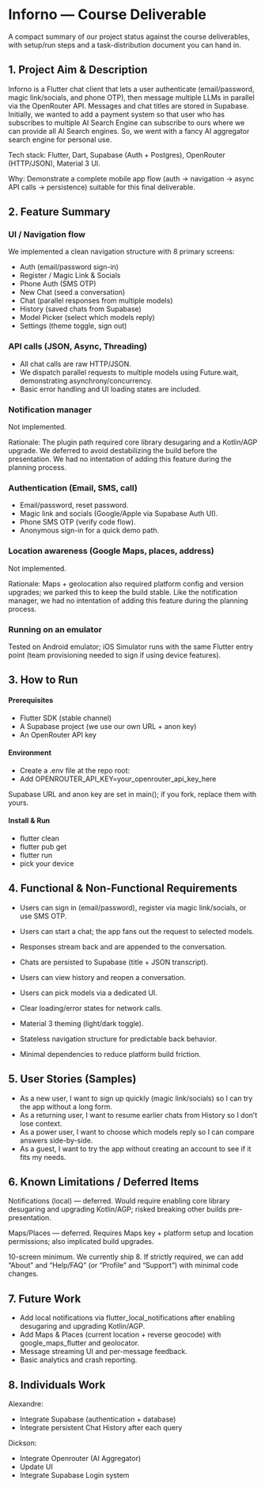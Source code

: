 # Inforno — Course Deliverable

A compact summary of our project status against the course deliverables, with setup/run steps and a task-distribution document you can hand in.

## 1. Project Aim & Description

Inforno is a Flutter chat client that lets a user authenticate (email/password, magic link/socials, and phone OTP), then message multiple LLMs in parallel via the OpenRouter API. Messages and chat titles are stored in Supabase. Initially, we wanted to add a payment system so that user who has subscribes to multiple AI Search Engine can subscribe to ours where we can provide all AI Search engines. So, we went with a fancy AI aggregator search engine for personal use.

Tech stack: Flutter, Dart, Supabase (Auth + Postgres), OpenRouter (HTTP/JSON), Material 3 UI.

Why: Demonstrate a complete mobile app flow (auth → navigation → async API calls → persistence) suitable for this final deliverable.

## 2. Feature Summary

### UI / Navigation flow

We implemented a clean navigation structure with 8 primary screens:

- Auth (email/password sign-in)
- Register / Magic Link & Socials
- Phone Auth (SMS OTP)
- New Chat (seed a conversation)
- Chat (parallel responses from multiple models)
- History (saved chats from Supabase)
- Model Picker (select which models reply)
- Settings (theme toggle, sign out)

### API calls (JSON, Async, Threading)

- All chat calls are raw HTTP/JSON.
- We dispatch parallel requests to multiple models using Future.wait, demonstrating asynchrony/concurrency.
- Basic error handling and UI loading states are included.

### Notification manager

Not implemented.

Rationale: The plugin path required core library desugaring and a Kotlin/AGP upgrade. We deferred to avoid destabilizing the build before the presentation. We had no intentation of adding this feature during the planning process.

### Authentication (Email, SMS, call)

- Email/password, reset password.
- Magic link and socials (Google/Apple via Supabase Auth UI).
- Phone SMS OTP (verify code flow).
- Anonymous sign-in for a quick demo path.

### Location awareness (Google Maps, places, address)

Not implemented.

Rationale: Maps + geolocation also required platform config and version upgrades; we parked this to keep the build stable. Like the notification manager, we had no intentation of adding this feature during the planning process.

### Running on an emulator

Tested on Android emulator; iOS Simulator runs with the same Flutter entry point (team provisioning needed to sign if using device features).

## 3. How to Run

#### Prerequisites

- Flutter SDK (stable channel)
- A Supabase project (we use our own URL + anon key)
- An OpenRouter API key

#### Environment

- Create a .env file at the repo root:
- Add OPENROUTER_API_KEY=your_openrouter_api_key_here

Supabase URL and anon key are set in main(); if you fork, replace them with yours.

#### Install & Run

- flutter clean
- flutter pub get
- flutter run
- pick your device

## 4. Functional & Non-Functional Requirements

- Users can sign in (email/password), register via magic link/socials, or use SMS OTP.
- Users can start a chat; the app fans out the request to selected models.
- Responses stream back and are appended to the conversation.
- Chats are persisted to Supabase (title + JSON transcript).
- Users can view history and reopen a conversation.
- Users can pick models via a dedicated UI.

- Clear loading/error states for network calls.
- Material 3 theming (light/dark toggle).
- Stateless navigation structure for predictable back behavior.
- Minimal dependencies to reduce platform build friction.

## 5. User Stories (Samples)

- As a new user, I want to sign up quickly (magic link/socials) so I can try the app without a long form.
- As a returning user, I want to resume earlier chats from History so I don’t lose context.
- As a power user, I want to choose which models reply so I can compare answers side-by-side.
- As a guest, I want to try the app without creating an account to see if it fits my needs.

## 6. Known Limitations / Deferred Items

Notifications (local) — deferred. Would require enabling core library desugaring and upgrading Kotlin/AGP; risked breaking other builds pre-presentation.

Maps/Places — deferred. Requires Maps key + platform setup and location permissions; also implicated build upgrades.

10-screen minimum. We currently ship 8. If strictly required, we can add “About” and “Help/FAQ” (or “Profile” and “Support”) with minimal code changes.

## 7. Future Work

- Add local notifications via flutter_local_notifications after enabling desugaring and upgrading Kotlin/AGP.
- Add Maps & Places (current location + reverse geocode) with google_maps_flutter and geolocator.
- Message streaming UI and per-message feedback.
- Basic analytics and crash reporting.

## 8. Individuals Work

Alexandre:

- Integrate Supabase (authentication + database)
- Integrate persistent Chat History after each query

Dickson:

- Integrate Openrouter (AI Aggregator)
- Update UI
- Integrate Supabase Login system
